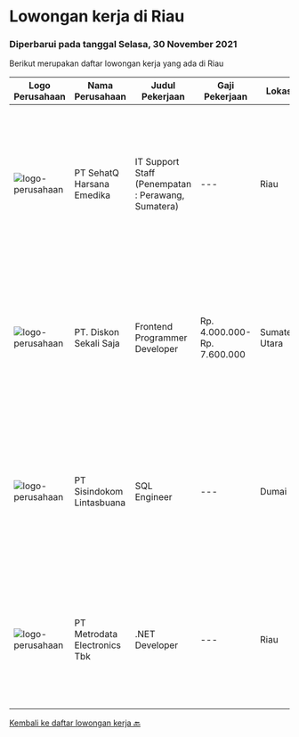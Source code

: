 
  # Lowongan kerja di Riau

  ### Diperbarui pada tanggal Selasa, 30 November 2021

  Berikut merupakan daftar lowongan kerja yang ada di Riau

  |Logo Perusahaan | Nama Perusahaan | Judul Pekerjaan | Gaji Pekerjaan | Lokasi | Deskripsi | Tanggal diunggah | Pranala |
  | -------------- | --------------- | --------------- | --------- | --------- | -------------- | ------- | ----------- |
  |![logo-perusahaan](https://image-service-cdn.seek.com.au/13e48415ff5e4d1b64538201a1c8bbeefda40422/ee4dce1061f3f616224767ad58cb2fc751b8d2dc)|PT SehatQ Harsana Emedika|IT Support Staff (Penempatan : Perawang, Sumatera)|---|Riau|Installing and configuring computer hardware, software, systems, networks, printers, and scanners fr clinic area Sumatra Responding in a timley manner...|Senin, 29 November 2021|https://www.jobstreet.co.id/id/job/it-support-staff-penempatan-%3A-perawang-sumatera-3705068?token=0~e7c452aa-3191-407b-8f86-a12e5b5487ea&sectionRank=1&jobId=jobstreet-id-job-3705068|
|![logo-perusahaan](https://image-service-cdn.seek.com.au/37da413d1d78b985b44db2cacac2517bee9e42db/ee4dce1061f3f616224767ad58cb2fc751b8d2dc)|PT. Diskon Sekali Saja|Frontend Programmer Developer|Rp. 4.000.000-Rp. 7.600.000|Sumatera Utara|# Paham php dan web development# Memiliki Team work effort# Kami memberikan benefit saham (esop) di perusahaan kami untuk kandidat yang tepat#...|Rabu, 17 November 2021|https://www.jobstreet.co.id/id/job/frontend-programmer-developer-3681730?token=0~e7c452aa-3191-407b-8f86-a12e5b5487ea&sectionRank=2&jobId=jobstreet-id-job-3681730|
|![logo-perusahaan](https://image-service-cdn.seek.com.au/0c0f5a8eba28e76548451d3f79868e8a1ac80d4c/ee4dce1061f3f616224767ad58cb2fc751b8d2dc)|PT Sisindokom Lintasbuana|SQL Engineer|---|Dumai|Requirement: Minimum Bachelor Degree Having MCSA Certification Server 2016 DB Administration Experience in MS SQL Server 2016 Always On Technology Job...|Rabu, 17 November 2021|https://www.jobstreet.co.id/id/job/sql-engineer-3675651?token=0~e7c452aa-3191-407b-8f86-a12e5b5487ea&sectionRank=3&jobId=jobstreet-id-job-3675651|
|![logo-perusahaan](https://image-service-cdn.seek.com.au/0d75518309b56a3cff39daa569b0ba02cc7a22f2/ee4dce1061f3f616224767ad58cb2fc751b8d2dc)|PT Metrodata Electronics Tbk|.NET Developer|---|Riau|Job Description  : Main Job is to Design, Develop, Analyze, troubleshooting Involved in all aspects of the development lifecycle, including...|Senin, 22 November 2021|https://www.jobstreet.co.id/id/job/net-developer-1029645247?token=0~e7c452aa-3191-407b-8f86-a12e5b5487ea&sectionRank=4&jobId=jobstreet-id-job-1029645247|


  [Kembali ke daftar lowongan kerja 🔙](../README.md#daftar-lowongan-kerja)
  